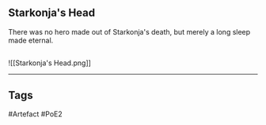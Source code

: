 ## Starkonja's Head
There was no hero made out of Starkonja's death,
but merely a long sleep made eternal.
##
![[Starkonja's Head.png]]

---
## Tags
#Artefact
#PoE2